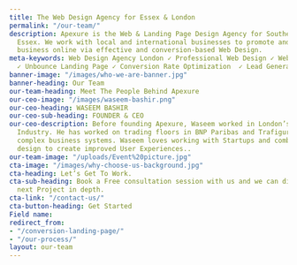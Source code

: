 ```yaml
---
title: The Web Design Agency for Essex & London
permalink: "/our-team/"
description: Apexure is the Web & Landing Page Design Agency for Southend-on-Sea and
  Essex. We work with local and international businesses to promote and build their
  business online via effective and conversion-based Web Design.
meta-keywords: Web Design Agency London ✓ Professional Web Design ✓ Web Design London
  ✓ Unbounce Landing Page ✓ Conversion Rate Optimization  ✓ Lead Generation ✓
banner-image: "/images/who-we-are-banner.jpg"
banner-heading: Our Team
our-team-heading: Meet The People Behind Apexure
our-ceo-image: "/images/waseem-bashir.png"
our-ceo-heading: WASEEM BASHIR
our-ceo-sub-heading: FOUNDER & CEO
our-ceo-description: Before founding Apexure, Waseem worked in London’s Financial
  Industry. He has worked on trading floors in BNP Paribas and Trafigura, developing
  complex business systems. Waseem loves working with Startups and combines data and
  design to create improved User Experiences..
our-team-image: "/uploads/Event%20picture.jpg"
cta-image: "/images/why-choose-us-background.jpg"
cta-heading: Let’s Get To Work.
cta-sub-heading: Book a Free consultation session with us and we can discuss your
  next Project in depth.
cta-link: "/contact-us/"
cta-button-heading: Get Started
Field name: 
redirect_from:
- "/conversion-landing-page/"
- "/our-process/"
layout: our-team
---
```



